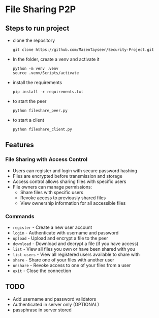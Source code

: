 # File Sharing P2P

## Steps to run project

- clone the repository
  ```
  git clone https://github.com/MazenTayseer/Security-Project.git
  ```
- In the folder, create a venv and activate it
  ```
  python -m venv .venv
  source .venv/Scripts/activate
  ```
- install the requirements
  ```
  pip install -r requirements.txt
  ```
- to start the peer
  ```
  python fileshare_peer.py
  ```
- to start a client
  ```
  python fileshare_client.py
  ```

## Features

### File Sharing with Access Control

- Users can register and login with secure password hashing
- Files are encrypted before transmission and storage
- Access control allows sharing files with specific users
- File owners can manage permissions:
  - Share files with specific users
  - Revoke access to previously shared files
  - View ownership information for all accessible files

### Commands

- `register` - Create a new user account
- `login` - Authenticate with username and password
- `upload` - Upload and encrypt a file to the peer
- `download` - Download and decrypt a file (if you have access)
- `list` - View all files you own or have been shared with you
- `list-users` - View all registered users available to share with
- `share` - Share one of your files with another user
- `unshare` - Revoke access to one of your files from a user
- `exit` - Close the connection

## TODO

- Add username and password validators
- Authenticated in server only (OPTIONAL)
- passphrase in server stored
